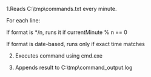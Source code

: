 1.Reads C:\tmp\commands.txt every minute.

For each line:

If format is */n, runs it if currentMinute % n == 0

If format is date-based, runs only if exact time matches

2. Executes command using cmd.exe

3. Appends result to C:\tmp\command_output.log